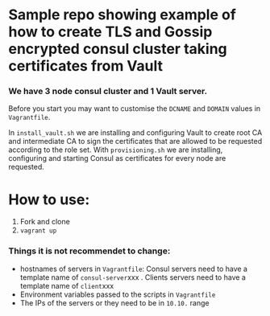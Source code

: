 # Sample repo showing example of how to create TLS and Gossip encrypted consul cluster taking certificates from Vault

### We have 3 node consul cluster and 1 Vault server. 


Before you start you may want to customise the `DCNAME` and `DOMAIN` values in `Vagrantfile`.

In `install_vault.sh` we are installing and configuring Vault to create root CA and intermediate CA to sign the certificates that are allowed to be requested according to the role set.
With `provisioning.sh` we are installing, configuring and starting Consul as certificates for every node are requested.

# How to use:
1. Fork and clone
2. `vagrant up`

### Things it is not recommendet to change:
- hostnames of servers in `Vagrantfile`: Consul servers need to have a template name of `consul-server`xxx . Clients servers need to have a template name of `client`xxx
- Environment variables passed to the scripts in `Vagrantfile`
- The IPs of the servers or they need to be in `10.10.` range

